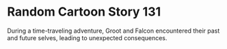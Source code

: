 # Random Cartoon Story 131

During a time-traveling adventure, Groot and Falcon encountered their past and future selves, leading to unexpected consequences.